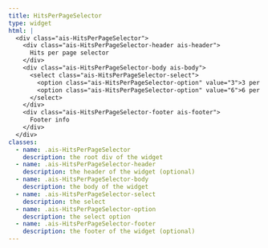 ```yaml
---
title: HitsPerPageSelector
type: widget
html: |
  <div class="ais-HitsPerPageSelector">
    <div class="ais-HitsPerPageSelector-header ais-header">
      Hits per page selector
    </div>
    <div class="ais-HitsPerPageSelector-body ais-body">
      <select class="ais-HitsPerPageSelector-select">
        <option class="ais-HitsPerPageSelector-option" value="3">3 per page</option>
        <option class="ais-HitsPerPageSelector-option" value="6">6 per page</option>
      </select>
    </div>
    <div class="ais-HitsPerPageSelector-footer ais-footer">
      Footer info
    </div>
  </div>
classes:
  - name: .ais-HitsPerPageSelector
    description: the root div of the widget
  - name: .ais-HitsPerPageSelector-header
    description: the header of the widget (optional)
  - name: .ais-HitsPerPageSelector-body
    description: the body of the widget
  - name: .ais-HitsPerPageSelector-select
    description: the select
  - name: .ais-HitsPerPageSelector-option
    description: the select option
  - name: .ais-HitsPerPageSelector-footer
    description: the footer of the widget (optional)
---
```

